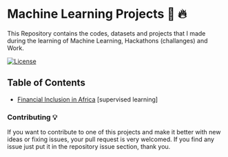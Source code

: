 # Machine Learning Projects :robot: :fire:
This Repository contains the codes, datasets and projects that I made during the learning of Machine Learning, Hackathons (challanges) and Work.

[![License](https://img.shields.io/badge/License-Apache%202.0-blue.svg)](LICENSE)

## Table of Contents
  * [Financial Inclusion in Africa](financial_inclusion_in_africa) \[supervised learning\]

### Contributing 💡
If you want to contribute to one of this projects and make it better with new ideas or fixing issues, your pull request is very welcomed.
If you find any issue just put it in the repository issue section, thank you.
